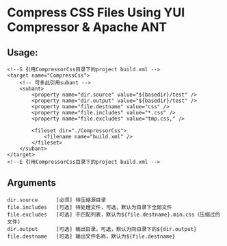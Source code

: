 # Compress CSS Files Using YUI Compressor & Apache ANT

## Usage:
    <!--S 引用CompressorCss目录下的project build.xml -->
    <target name="CompressCss">
        <!-- 可多此引用subant -->
        <subant>
            <property name="dir.source" value="${basedir}/test" />
            <property name="dir.output" value="${basedir}/test" />
            <property name="file.destname" value="css" />
            <property name="file.includes" value="*.css" />
            <property name="file.excludes" value="tmp.css," />

            <fileset dir="./CompressorCss">
                <filename name="build.xml" />
            </fileset>
        </subant>
    </target>
    <!--E 引用CompressorCss目录下的project build.xml -->

## Arguments
    dir.source      [必须] 待压缩源目录
    file.includes   [可选] 待处理文件，可选，默认为目录下全部文件
    file.excludes   [可选] 不匹配列表，默认为${file.destname}.min.css（压缩过的文件)
    dir.output      [可选] 输出目录，可选，默认为同目录下的${dir.output}
    file.destname   [可选] 输出文件名称，默认为${file.destname}
